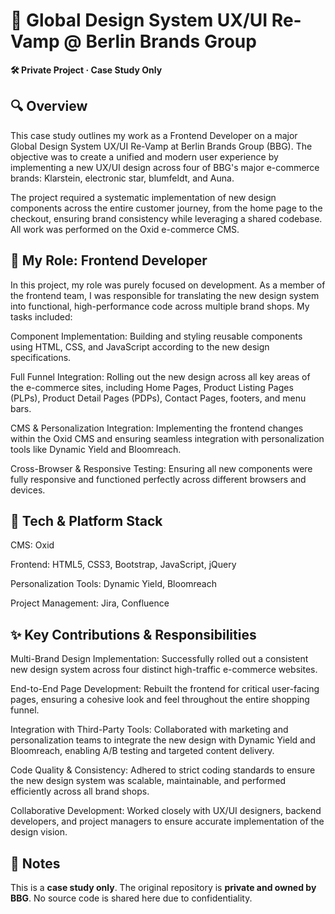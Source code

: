 # 🎨 Global Design System UX/UI Re-Vamp @ Berlin Brands Group #

**🛠️ Private Project · Case Study Only**

## 🔍 Overview ##

This case study outlines my work as a Frontend Developer on a major Global Design System UX/UI Re-Vamp at Berlin Brands Group (BBG). The objective was to create a unified and modern user experience by implementing a new UX/UI design across four of BBG's major e-commerce brands: Klarstein, electronic star, blumfeldt, and Auna.

The project required a systematic implementation of new design components across the entire customer journey, from the home page to the checkout, ensuring brand consistency while leveraging a shared codebase. All work was performed on the Oxid e-commerce CMS.

## 👤 My Role: Frontend Developer ##

In this project, my role was purely focused on development. As a member of the frontend team, I was responsible for translating the new design system into functional, high-performance code across multiple brand shops. My tasks included:

Component Implementation: Building and styling reusable components using HTML, CSS, and JavaScript according to the new design specifications.

Full Funnel Integration: Rolling out the new design across all key areas of the e-commerce sites, including Home Pages, Product Listing Pages (PLPs), Product Detail Pages (PDPs), Contact Pages, footers, and menu bars.

CMS & Personalization Integration: Implementing the frontend changes within the Oxid CMS and ensuring seamless integration with personalization tools like Dynamic Yield and Bloomreach.

Cross-Browser & Responsive Testing: Ensuring all new components were fully responsive and functioned perfectly across different browsers and devices.

## 🧰 Tech & Platform Stack ##

CMS: Oxid

Frontend: HTML5, CSS3, Bootstrap, JavaScript, jQuery

Personalization Tools: Dynamic Yield, Bloomreach

Project Management: Jira, Confluence


## ✨ Key Contributions & Responsibilities ##

Multi-Brand Design Implementation: Successfully rolled out a consistent new design system across four distinct high-traffic e-commerce websites.

End-to-End Page Development: Rebuilt the frontend for critical user-facing pages, ensuring a cohesive look and feel throughout the entire shopping funnel.

Integration with Third-Party Tools: Collaborated with marketing and personalization teams to integrate the new design with Dynamic Yield and Bloomreach, enabling A/B testing and targeted content delivery.

Code Quality & Consistency: Adhered to strict coding standards to ensure the new design system was scalable, maintainable, and performed efficiently across all brand shops.

Collaborative Development: Worked closely with UX/UI designers, backend developers, and project managers to ensure accurate implementation of the design vision.

## 📌 Notes  
This is a **case study only**. The original repository is **private and owned by BBG**. No source code is shared here due to confidentiality.

